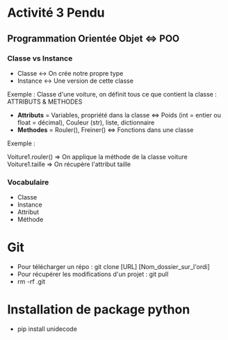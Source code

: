 # Activité 3 Pendu

## Programmation Orientée Objet <=> POO

### Classe vs Instance
* Classe <-> On crée notre propre type
* Instance <-> Une version de cette classe

Exemple : Classe d'une voiture, on définit tous ce que contient la classe : ATTRIBUTS & METHODES

* __Attributs__ = Variables, propriété dans la classe <=> Poids (int = entier ou float = décimal), Couleur (str), liste, dictionnaire
* __Methodes__ = Rouler(), Freiner() <=> Fonctions dans une classe

Exemple : 

Voiture1.rouler() => On applique la méthode de la classe voiture
Voiture1.taille => On récupère l'attribut taille

### Vocabulaire
* Classe
* Instance
* Attribut
* Méthode 

# Git
* Pour télécharger un répo : git clone [URL] [Nom_dossier_sur_l'ordi]
* Pour récupérer les modifications d'un projet : git pull
* rm -rf .git  

# Installation de package python
* pip install unidecode